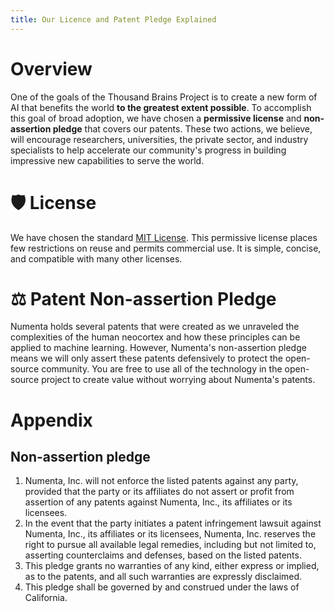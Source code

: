 ```yaml
---
title: Our Licence and Patent Pledge Explained
---
```

# Overview

One of the goals of the Thousand Brains Project is to create a new form of AI that benefits the world **to the greatest extent possible**. To accomplish this goal of broad adoption, we have chosen a **permissive license** and **non-assertion pledge** that covers our patents. These two actions, we believe, will encourage researchers, universities, the private sector, and industry specialists to help accelerate our community's progress in building impressive new capabilities to serve the world.

# 🛡️ License

We have chosen the standard [MIT License](https://github.com/thousandbrainsproject/tbp.monty/blob/main/LICENSE). This permissive license places few restrictions on reuse and permits commercial use. It is simple, concise, and compatible with many other licenses.

# ⚖️ Patent Non-assertion Pledge

Numenta holds several patents that were created as we unraveled the complexities of the human neocortex and how these principles can be applied to machine learning. However, Numenta's non-assertion pledge means we will only assert these patents defensively to protect the open-source community.  You are free to use all of the technology in the open-source project to create value without worrying about Numenta's patents.

# Appendix

## Non-assertion pledge

1. Numenta, Inc. will not enforce the listed patents against any party, provided that the party or its affiliates do not assert or profit from assertion of any patents against Numenta, Inc., its affiliates or its licensees.  
2. In the event that the party initiates a patent infringement lawsuit against Numenta, Inc., its affiliates or its licensees, Numenta, Inc. reserves the right to pursue all available legal remedies, including but not limited to, asserting counterclaims and defenses, based on the listed patents.  
3. This pledge grants no warranties of any kind, either express or implied, as to the patents, and all such warranties are expressly disclaimed.  
4. This pledge shall be governed by and construed under the laws of California.